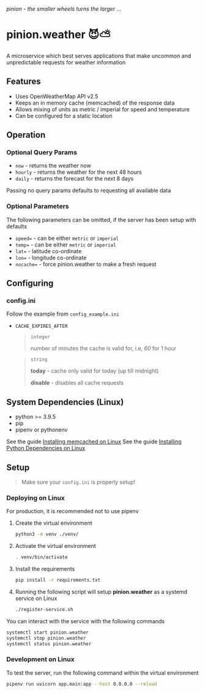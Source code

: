 _pinion - the smaller wheels turns the larger ..._

# pinion.weather 😈⛅

A microservice which best serves applications that make uncommon and unpredictable requests for weather information

## Features

- Uses OpenWeatherMap API v2.5
- Keeps an in memory cache (memcached) of the response data
- Allows mixing of units as metric / imperial for speed and temperature
- Can be configured for a static location

## Operation

### Optional Query Params

- `now` - returns the weather now
- `hourly` - returns the weather for the next 48 hours
- `daily` - returns the forecast for the next 8 days

Passing no query params defaults to requesting all available data

### Optional Parameters

The following parameters can be omitted, if the server has been setup with defaults

- `speed=` - can be either `metric` or `imperial`
- `temp=` - can be either `metric` or `imperial`
- `lat=` - latitude co-ordinate
- `lon=` - longitude co-ordinate
- `nocache=` - force pinion.weather to make a fresh request

## Configuring

### config.ini

Follow the example from `config_example.ini`

- `CACHE_EXPIRES_AFTER`
   > `integer`
   > 
   > number of minutes the cache is valid for, i.e, _60_ for 1 hour
   
   > `string`
   > 
   > **today** - cache only valid for today (up till midnight)
   > 
   > **disable** - disables all cache requests

## System Dependencies (Linux)

- python >= 3.9.5
- pip
- pipenv or pythonenv

See the guide [Installing memcached on Linux](./INSTALLING_MEMCACHED.md)
See the guide [Installing Python Dependencies on Linux](./INSTALLING_PYTHON_DEPENDENCIES.md)

## Setup

> Make sure your `config.ini` is properly setup!

### Deploying on Linux

For production, it is recommended not to use pipenv

1. Create the virtual environment

   ```bash
   python3 -m venv ./venv/
   ```

2. Activate the virtual environment
   
   ```bash
   . venv/bin/activate
   ```
   
3. Install the requirements
   
   ```bash
   pip install -r requirements.txt
   ```

4. Running the following script will setup **pinion.weather** as a systemd service on Linux

   ```bash
   ./register-service.sh
   ```

You can interact with the service with the following commands

```bash
systemctl start pinion.weather
systemctl stop pinion.weather
systemctl status pinion.weather
```

### Development on Linux

To test the server, run the following command within the virtual environment

```bash
pipenv run uvicorn app.main:app --host 0.0.0.0 --reload
```
